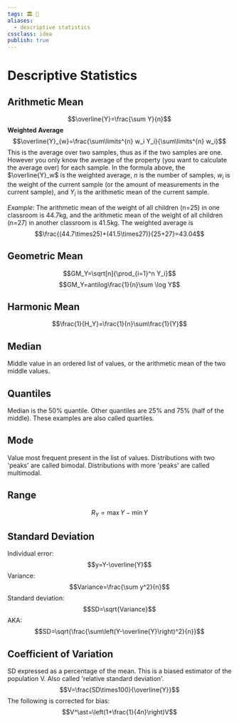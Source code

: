 ```yaml
---
tags: 🏛 🔖 
aliases: 
  - descriptive statistics
cssclass: idea
publish: true
---
```

# Descriptive Statistics

## Arithmetic Mean
$$\overline{Y}=\frac{\sum Y}{n}$$
**Weighted Average**
$$\overline{Y}_{w}=\frac{\sum\limits^{n} w_i Y_i}{\sum\limits^{n} w_i}$$
This is the average over two samples, thus as if the two samples are one. However you only know the average of the property (you want to calculate the average over) for each sample. In the formula above, the $\overline{Y}_w$ is the weighted average, $n$ is the number of samples, $w_i$ is the weight of the current sample (or the amount of measurements in the current sample), and $Y_i$ is the arithmetic mean of the current sample.

*Example*: The arithmetic mean of the weight of all children (n=25) in one classroom is 44.7kg, and the arithmetic mean of the weight of all children (n=27) in another classroom is 41.5kg. The weighted average is 
$$\frac{(44.7\times25)+(41.5\times27)}{25+27}=43.04$$

## Geometric Mean
$$GM_Y=\sqrt[n]{\prod_{i=1}^n Y_i}$$
$$GM_Y=antilog\frac{1}{n}\sum \log Y$$

## Harmonic Mean
$$\frac{1}{H_Y}=\frac{1}{n}\sum\frac{1}{Y}$$

## Median
Middle value in an ordered list of values, or the arithmetic mean of the two middle values.

## Quantiles
Median is the 50% quantile. Other quantiles are 25% and 75% (half of the middle). These examples are also called quartiles.

## Mode
Value most frequent present in the list of values. Distributions with two 'peaks' are called bimodal. Distributions with more 'peaks' are called multimodal.

## Range
$$R_Y=\max{Y}-\min{Y}$$

## Standard Deviation
Individual error:
$$y=Y-\overline{Y}$$
Variance:
$$Variance=\frac{\sum y^2}{n}$$
Standard deviation:
$$SD=\sqrt{Variance}$$
AKA:
$$SD=\sqrt{\frac{\sum\left(Y-\overline{Y}\right)^2}{n}}$$
## Coefficient of Variation
SD expressed as a percentage of the mean. This is a biased estimator of the population V. Also called 'relative standard deviation'.
$$V=\frac{SD\times100}{\overline{Y}}$$
The following is corrected for bias:
$$V^\ast=\left(1+\frac{1}{4n}\right)V$$
